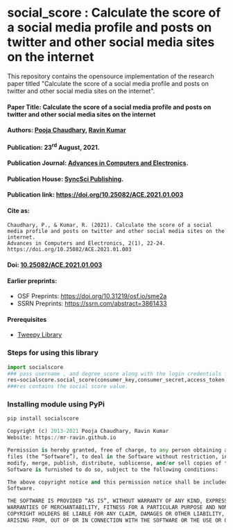 # social_score : Calculate the score of a social media profile and posts on twitter and other social media sites on the internet
This repository contains the opensource implementation of the research  paper titled "Calculate the score of a social media profile and posts on twitter and other social media sites on the internet". 

#### Paper Title: Calculate the score of a social media profile and posts on twitter and other social media sites on the internet

#### Authors: [Pooja Chaudhary](https://pooja-chaudhary.github.io), [Ravin Kumar](https://mr-ravin.github.io)

#### Publication:  23<sup>rd</sup> August, 2021.

#### Publication Journal: [Advances in Computers and Electronics](https://www.syncsci.com/journal/ACE/index).

#### Publication House: [SyncSci Publishing](https://www.syncsci.com).

#### Publication link: https://doi.org/10.25082/ACE.2021.01.003 

#### Cite as:

```
Chaudhary, P., & Kumar, R. (2021). Calculate the score of a social media profile and posts on twitter and other social media sites on the internet. 
Advances in Computers and Electronics, 2(1), 22-24. https://doi.org/10.25082/ACE.2021.01.003
```

#### Doi: [10.25082/ACE.2021.01.003](https://doi.org/10.25082/ACE.2021.01.003)

#### Earlier preprints: 
- OSF Preprints: https://doi.org/10.31219/osf.io/sme2a
- SSRN Preprints: https://ssrn.com/abstract=3861433 

#### Prerequisites 

- [Tweepy Library](https://github.com/tweepy/tweepy)

### Steps for using this library
```python
import socialscore
### pass username , and degree_score along with the login credentials for twitter app.
res=socialscore.social_score(consumer_key,consumer_secret,access_token,access_token_secret,username,degree_score) 
###res contains the social score value.
```

### Installing module using PyPi
```python
pip install socialscore
```

```python
Copyright (c) 2013-2021 Pooja Chaudhary, Ravin Kumar
Website: https://mr-ravin.github.io

Permission is hereby granted, free of charge, to any person obtaining a copy of this software and associated documentation 
files (the “Software”), to deal in the Software without restriction, including without limitation the rights to use, copy, 
modify, merge, publish, distribute, sublicense, and/or sell copies of the Software, and to permit persons to whom the 
Software is furnished to do so, subject to the following conditions:

The above copyright notice and this permission notice shall be included in all copies or substantial portions of the 
Software.

THE SOFTWARE IS PROVIDED “AS IS”, WITHOUT WARRANTY OF ANY KIND, EXPRESS OR IMPLIED, INCLUDING BUT NOT LIMITED TO THE 
WARRANTIES OF MERCHANTABILITY, FITNESS FOR A PARTICULAR PURPOSE AND NONINFRINGEMENT. IN NO EVENT SHALL THE AUTHORS OR 
COPYRIGHT HOLDERS BE LIABLE FOR ANY CLAIM, DAMAGES OR OTHER LIABILITY, WHETHER IN AN ACTION OF CONTRACT, TORT OR OTHERWISE, 
ARISING FROM, OUT OF OR IN CONNECTION WITH THE SOFTWARE OR THE USE OR OTHER DEALINGS IN THE SOFTWARE.
```
